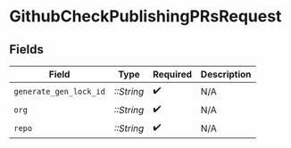 # GithubCheckPublishingPRsRequest


## Fields

| Field                  | Type                   | Required               | Description            |
| ---------------------- | ---------------------- | ---------------------- | ---------------------- |
| `generate_gen_lock_id` | *::String*             | :heavy_check_mark:     | N/A                    |
| `org`                  | *::String*             | :heavy_check_mark:     | N/A                    |
| `repo`                 | *::String*             | :heavy_check_mark:     | N/A                    |